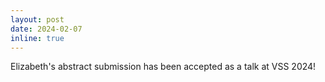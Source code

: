 ```yaml
---
layout: post
date: 2024-02-07
inline: true
---
```


Elizabeth's abstract submission has been accepted as a talk at VSS 2024! 
